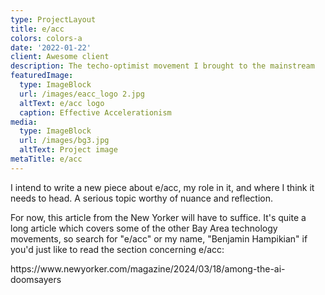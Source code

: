```yaml
---
type: ProjectLayout
title: e/acc
colors: colors-a
date: '2022-01-22'
client: Awesome client
description: The techo-optimist movement I brought to the mainstream
featuredImage:
  type: ImageBlock
  url: /images/eacc_logo 2.jpg
  altText: e/acc logo
  caption: Effective Accelerationism
media:
  type: ImageBlock
  url: /images/bg3.jpg
  altText: Project image
metaTitle: e/acc
---
```

I intend to write a new piece about e/acc, my role in it, and where I think it needs to head. A serious topic worthy of nuance and reflection. 


For now, this article from the New Yorker will have to suffice. It's quite a long article which covers some of the other Bay Area technology movements, so search for "e/acc" or my name, "Benjamin Hampikian" if you'd just like to read the section concerning e/acc:

https\://www\.newyorker.com/magazine/2024/03/18/among-the-ai-doomsayers
